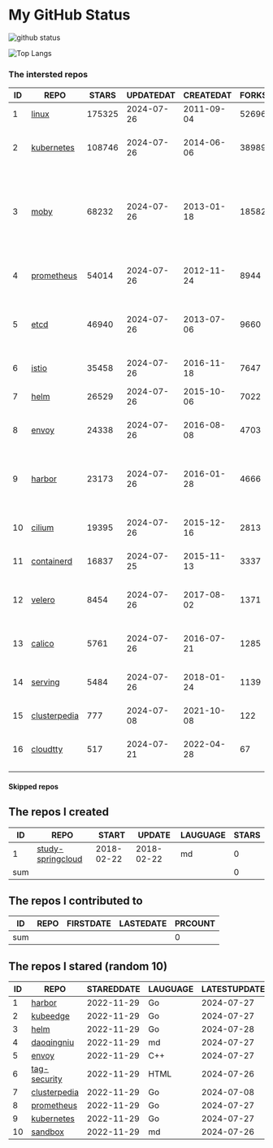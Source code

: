 # My GitHub Status

<img src="https://github-readme-stats-1.yihong0618.vercel.app/api?username=daoqingniu&show_icons=true&&&hide_title=true&count_private=true" alt="github status" />

![Top Langs](https://github-readme-stats-1.yihong0618.vercel.app/api/top-langs/?username=daoqingniu&layout=compact)

<!--START_SECTION:github_repos-->
### The intersted repos
| ID |                              REPO                               | STARS  | UPDATEDAT  | CREATEDAT  | FORKSCOUNT |                                                DESCRIPTIONS                                                |
|----|-----------------------------------------------------------------|--------|------------|------------|------------|------------------------------------------------------------------------------------------------------------|
|  1 | [linux](https://github.com/torvalds/linux)                      | 175325 | 2024-07-26 | 2011-09-04 |      52696 | Linux kernel source tree                                                                                   |
|  2 | [kubernetes](https://github.com/kubernetes/kubernetes)          | 108746 | 2024-07-26 | 2014-06-06 |      38989 | Production-Grade Container Scheduling and Management                                                       |
|  3 | [moby](https://github.com/moby/moby)                            |  68232 | 2024-07-26 | 2013-01-18 |      18582 | The Moby Project - a collaborative project for the container ecosystem to assemble container-based systems |
|  4 | [prometheus](https://github.com/prometheus/prometheus)          |  54014 | 2024-07-26 | 2012-11-24 |       8944 | The Prometheus monitoring system and time series database.                                                 |
|  5 | [etcd](https://github.com/etcd-io/etcd)                         |  46940 | 2024-07-26 | 2013-07-06 |       9660 | Distributed reliable key-value store for the most critical data of a distributed system                    |
|  6 | [istio](https://github.com/istio/istio)                         |  35458 | 2024-07-26 | 2016-11-18 |       7647 | Connect, secure, control, and observe services.                                                            |
|  7 | [helm](https://github.com/helm/helm)                            |  26529 | 2024-07-26 | 2015-10-06 |       7022 | The Kubernetes Package Manager                                                                             |
|  8 | [envoy](https://github.com/envoyproxy/envoy)                    |  24338 | 2024-07-26 | 2016-08-08 |       4703 | Cloud-native high-performance edge/middle/service proxy                                                    |
|  9 | [harbor](https://github.com/goharbor/harbor)                    |  23173 | 2024-07-26 | 2016-01-28 |       4666 | An open source trusted cloud native registry project that stores, signs, and scans content.                |
| 10 | [cilium](https://github.com/cilium/cilium)                      |  19395 | 2024-07-26 | 2015-12-16 |       2813 | eBPF-based Networking, Security, and Observability                                                         |
| 11 | [containerd](https://github.com/containerd/containerd)          |  16837 | 2024-07-25 | 2015-11-13 |       3337 | An open and reliable container runtime                                                                     |
| 12 | [velero](https://github.com/vmware-tanzu/velero)                |   8454 | 2024-07-26 | 2017-08-02 |       1371 | Backup and migrate Kubernetes applications and their persistent volumes                                    |
| 13 | [calico](https://github.com/projectcalico/calico)               |   5761 | 2024-07-26 | 2016-07-21 |       1285 | Cloud native networking and network security                                                               |
| 14 | [serving](https://github.com/knative/serving)                   |   5484 | 2024-07-26 | 2018-01-24 |       1139 | Kubernetes-based, scale-to-zero, request-driven compute                                                    |
| 15 | [clusterpedia](https://github.com/clusterpedia-io/clusterpedia) |    777 | 2024-07-08 | 2021-10-08 |        122 | The Encyclopedia of Kubernetes clusters                                                                    |
| 16 | [cloudtty](https://github.com/cloudtty/cloudtty)                |    517 | 2024-07-21 | 2022-04-28 |         67 | A Friendly Kubernetes CloudShell (Web Terminal) !                                                          |



#### Skipped repos
<!--END_SECTION:github_repos-->

<!--START_SECTION:my_github-->
## The repos I created
| ID  |                                 REPO                                 |   START    |   UPDATE   | LAUGUAGE | STARS |
|-----|----------------------------------------------------------------------|------------|------------|----------|-------|
|   1 | [study-springcloud](https://github.com/daoqingniu/study-springcloud) | 2018-02-22 | 2018-02-22 | md       |     0 |
| sum |                                                                      |            |            |          |     0 |

## The repos I contributed to
| ID  | REPO | FIRSTDATE | LASTEDATE | PRCOUNT |
|-----|------|-----------|-----------|---------|
| sum |      |           |           |       0 |

## The repos I stared (random 10)
| ID |                              REPO                               | STAREDDATE | LAUGUAGE | LATESTUPDATE |
|----|-----------------------------------------------------------------|------------|----------|--------------|
|  1 | [harbor](https://github.com/goharbor/harbor)                    | 2022-11-29 | Go       | 2024-07-27   |
|  2 | [kubeedge](https://github.com/kubeedge/kubeedge)                | 2022-11-29 | Go       | 2024-07-27   |
|  3 | [helm](https://github.com/helm/helm)                            | 2022-11-29 | Go       | 2024-07-28   |
|  4 | [daoqingniu](https://github.com/daoqingniu/daoqingniu)          | 2022-11-29 | md       | 2024-07-27   |
|  5 | [envoy](https://github.com/envoyproxy/envoy)                    | 2022-11-29 | C++      | 2024-07-27   |
|  6 | [tag-security](https://github.com/cncf/tag-security)            | 2022-11-29 | HTML     | 2024-07-26   |
|  7 | [clusterpedia](https://github.com/clusterpedia-io/clusterpedia) | 2022-11-29 | Go       | 2024-07-08   |
|  8 | [prometheus](https://github.com/prometheus/prometheus)          | 2022-11-29 | Go       | 2024-07-27   |
|  9 | [kubernetes](https://github.com/kubernetes/kubernetes)          | 2022-11-29 | Go       | 2024-07-27   |
| 10 | [sandbox](https://github.com/cncf/sandbox)                      | 2022-11-29 | md       | 2024-07-26   |

<!--END_SECTION:my_github-->
